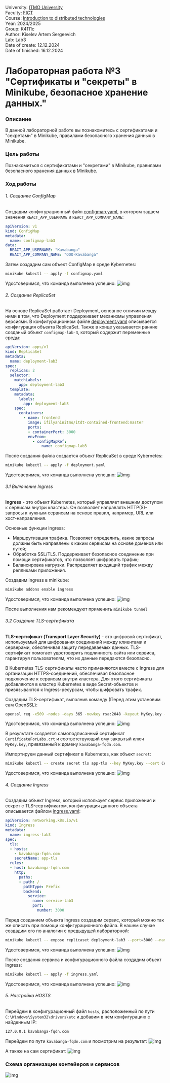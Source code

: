 University: [ITMO University](https://itmo.ru/ru/)  \
Faculty: [FICT](https://fict.itmo.ru)  \
Course: [Introduction to distributed technologies](https://github.com/itmo-ict-faculty/introduction-to-distributed-technologies)  \
Year: 2024/2025  \
Group: K4111c  \
Author: Kiselev Artem Sergeevich  \
Lab: Lab3  \
Date of create: 12.12.2024  \
Date of finished: 16.12.2024

# Лабораторная работа №3 "Сертификаты и "секреты" в Minikube, безопасное хранение данных."
### Описание
В данной лабораторной работе вы познакомитесь с сертификатами и "секретами" в Minikube, правилами безопасного хранения данных в Minikube.

### Цель работы
Познакомиться с сертификатами и "секретами" в Minikube, правилами безопасного хранения данных в Minikube.

### Ход работы
###### 1. Создание ConfigMap
Создадим конфигурационный файл [configmap.yaml](./configmap.yaml), в котором задаем значения `REACT_APP_USERNAME` и `REACT_APP_COMPANY_NAME`:
```yaml
apiVersion: v1
kind: ConfigMap
metadata:
  name: configmap-lab3
data:
  REACT_APP_USERNAME: "Kavabanga"
  REACT_APP_COMPANY_NAME: "OOO-Kavabanga"
```

Затем создадим сам объект ConfigMap в среде Kybernetes:
```bash
minikube kubectl -- apply -f configmap.yaml
```
Удостоверимся, что команда выполнена успешно:
![img](./img/image_1.png)

###### 2. Создание ReplicaSet
На основе ReplicaSet работает Deployment, основное отличии между ними в том, что Deployment поддерживает механизмы управления версиями. В конфигурационном файле [deployment.yaml](deployment.yaml) описывается конфигурация объекта ReplicaSet. Также в конце указывается ранние созданый объект `configmap-lab-3`, который содержит переменные среды:
```yaml
apiVersion: apps/v1
kind: ReplicaSet
metadata:
  name: deployment-lab3
spec:
  replicas: 2
  selector:
    matchLabels:
      app: deployment-lab3
  template:
    metadata:
      labels:
        app: deployment-lab3
    spec:
      containers:
        - name: frontend
          image: ifilyaninitmo/itdt-contained-frontend:master
          ports:
          - containerPort: 3000
          envFrom:
            - configMapRef:
                name: configmap-lab3
```

После создания файла создается объект ReplicaSet в среде Kybernetes:
```bash
minikube kubectl -- apply -f deployment.yaml
```

Удостоверимся, что команда выполнена успешно:
![img](./img/image_2.png)

###### 3.1 Включение Ingress
**Ingress** - это объект Kubernetes, который управляет внешним доступом к сервисам внутри кластера. Он позволяет направлять HTTP(S)-запросы к нужным сервисам на основе правил, например, URL или хост-направления.

Основные функции Ingress:

- Маршрутизация трафика. Позволяет определить, какие запросы должны быть направлены к каким сервисам на основе доменов или путей;
- Обработка SSL/TLS. Поддерживает безопасное соединение при помощи сертификатов, что позволяет шифровать трафик;
- Балансировка нагрузки. Распределяет входящий трафик между репликами приложения.

Создадим ingress в minikube:
```bash
minikube addons enable ingress
```

Удостоверимся, что команда выполнена успешно:
![img](./img/image_3.png)

После выполнения нам рекомендуют применить `minikube tunnel`

###### 3.2 Cоздание TLS-сертификата
**TLS-сертификат (Transport Layer Security)** - это цифровой сертификат, используемый для шифрования соединений между клиентами и серверами, обеспечивая защиту передаваемых данных. TLS-сертификат помогает удостоверить подлинность сайта или сервиса, гарантируя пользователям, что их данные передаются безопасно.

В Kubernetes TLS-сертификаты часто применяются вместе с Ingress для организации HTTPS-соединений, обеспечивая безопасное подключение к сервисам внутри кластера. Для этого сертификаты добавляются в кластер Kubernetes в виде Secret-объектов и привязываются к Ingress-ресурсам, чтобы шифровать трафик.

Создадим TLS-сертификат, выполнив команду (Перед этим установим сам OpenSSL):
```bash
openssl req -x509 -nodes -days 365 -newkey rsa:2048 -keyout MyKey.key -out CertificateForLabs.crt -subj "/CN=kavabanga-fqdn.com/O=OOO-Kavabanga"
```
Удостоверимся, что команда выполнена успешно:
![img](./img/image_4.png)

В результате создается самоподписанный сертификат `CertificateForLabs.crt` и соответствующий ему закрытый ключ `MyKey.key`, привязанный к домену `kavabanga-fqdn.com`.

Импортируем данный сертификат в Kubernetes, как объект `secret`:
```bash
minikube kubectl -- create secret tls app-tls --key MyKey.key --cert CertificateForLabs.crt
```

Удостоверимся, что команда выполнена успешно:
![img](./img/image_5.png)

###### 4. Создание Ingress
Создадим объект Ingress, который использует сервис приложения и секрет с TLS-сертификатом, конфигурация данного объекта описывается файлом [ingress.yaml](./ingress.yaml):
```yaml
apiVersion: networking.k8s.io/v1
kind: Ingress
metadata:
  name: ingress-lab3
spec:
  tls:
  - hosts:
    - kavabanga-fqdn.com
    secretName: app-tls
  rules:
  - host: kavabanga-fqdn.com
    http:
      paths:
      - path: /
        pathType: Prefix
        backend:
          service:
            name: service-lab3
            port:
              number: 3000
```

Перед созданием объекта Ingress создадим сервис, который можно так же описать при помощи конфигурационного файла. 
В нашем случае создадим его по аналогии с предыдущей лабораторной:
```bash
minikube kubectl -- expose replicaset deployment-lab3 --port=3000 --name=service-lab3 --type=ClusterIP
```

Удостоверимся, что команда выполнена успешно:
![img](./img/image_6.png)

После создания сервиса и конфигурационного файла создадим объект Ingress:
```bash
minikube kubectl -- apply -f ingress.yaml
```

Удостоверимся, что команда выполнена успешно:
![img](./img/image_7.png)

###### 5. Настройка HOSTS

Перейдем в конфигурационный файл `hosts`, расположенный по пути `C:\Windows\System32\drivers\etc` и добавим в нем конфигурацию с найденным IP:
```bash
127.0.0.1 kavabanga-fqdn.com
```

Перейдем по пути `kavabanga-fqdn.com` и посмотрим на результат:
![img](./img/image_8.png)

А также на сам сертификат:
![img](./img/image_9.png)

### Схема организации контейеров и сервисов
![img](./img/image_10.png)